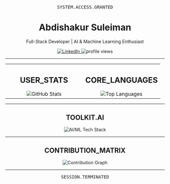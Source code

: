 <!-- HEADER -->
<div align="center">
  <pre>SYSTEM.ACCESS.GRANTED</pre>
  <h1>Abdishakur Suleiman</h1>
  <p>Full-Stack Developer | AI & Machine Learning Enthusiast</p>
</div>

<!-- SOCIALS & VIEWS -->
<div align="center">
  <a href="https://www.linkedin.com/in/your-linkedin-username" target="_blank">
    <img src="https://img.shields.io/badge/LinkedIn-0077B5?style=for-the-badge&logo=linkedin&logoColor=white&color=00FF00" alt="LinkedIn"/>
  </a>
  <img src="https://komarev.com/ghpvc/?username=abdiism&label=SYSTEM.SCANS&color=00ff00&style=for-the-badge" alt="profile views"/>
</div>

---

<!-- STATS & LANGUAGES -->
<table width="100%">
  <tr>
    <td width="50%" valign="top">
      <h2 align="center">USER_STATS</h2>
      <div align="center">
        <img src="https://github-readme-stats.vercel.app/api?username=abdiism&show_icons=true&hide_border=true&include_all_commits=true&count_private=true&title_color=00FF00&text_color=FFFFFF&icon_color=00FF00&bg_color=151515" alt="GitHub Stats"/>
      </div>
    </td>
    <td width="50%" valign="top">
      <h2 align="center">CORE_LANGUAGES</h2>
      <div align="center">
        <img src="https://github-readme-stats.vercel.app/api/top-langs/?username=abdiism&layout=compact&hide_border=true&title_color=00FF00&text_color=FFFFFF&icon_color=00FF00&bg_color=151515" alt="Top Languages"/>
      </div>
    </td>
  </tr>
</table>

---

<!-- TECH STACK -->
<h2 align="center">TOOLKIT.AI</h2>
<div align="center">
  <img src="https://skillicons.dev/icons?i=python,tensorflow,pytorch,scikitlearn,numpy,pandas,jupyter,docker,git,linux,bash&theme=dark" alt="AI/ML Tech Stack"/>
</div>

---

<!-- 
  ======================================================================
  ==  CONTRIBUTION GRAPH - USE ONE OF THE OPTIONS BELOW               ==
  ======================================================================
-->

<!-- 
  OPTION 1 (Primary Fix): The green wireframe graph.
  I've added "&cache_bust=1" to force GitHub to reload it.
  If this one works, you are done.
-->
<h2 align="center">CONTRIBUTION_MATRIX</h2>
<p align="center">
  <img src="https://github-contributions.vercel.app/api/v1/abdiism?y=last&theme=green&cache_bust=1" alt="Contribution Graph">
</p>

<!--
  OPTION 2 (Guaranteed Backup): An alternative "Activity Graph".
  If Option 1 is STILL broken, DELETE Option 1 and UNCOMMENT this one.
  It looks just as cool and is extremely reliable.

  <h2 align="center">ACTIVITY_GRAPH</h2>
  <p align="center">
    <img src="https://github-readme-activity-graph.vercel.app/graph?username=abdiism&bg_color=151515&color=ffffff&line=00ff00&point=00ff00&area=true&hide_border=true" alt="Activity Graph" />
  </p>
-->

---

<!-- FOOTER -->
<div align="center">
  <pre>SESSION.TERMINATED</pre>
</div>
